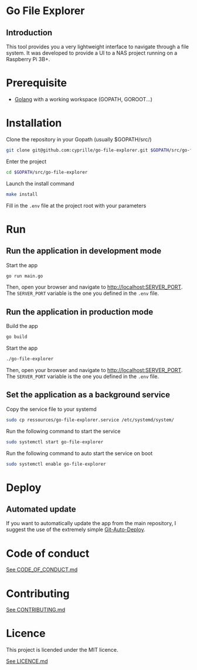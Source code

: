 # Go File Explorer

## Introduction

This tool provides you a very lightweight interface to navigate through a file system.
It was developed to provide a UI to a NAS project running on a Raspberry Pi 3B+.

# Prerequisite

- [Golang](https://golang.org/dl/) with a working workspace (GOPATH, GOROOT...)

# Installation

Clone the repository in your Gopath (usually $GOPATH/src/)
```bash
git clone git@github.com:cyprille/go-file-explorer.git $GOPATH/src/go-file-explorer
```

Enter the project
```bash
cd $GOPATH/src/go-file-explorer
```

Launch the install command
```bash
make install
```

Fill in the ``.env`` file at the project root with your parameters

# Run

## Run the application in development mode

Start the app
```bash
go run main.go
```

Then, open your browser and navigate to [http://localhost:SERVER_PORT](http://localhost:SERVER_PORT).
The ``SERVER_PORT`` variable is the one you defined in the ``.env`` file.

## Run the application in production mode

Build the app
```bash
go build
```

Start the app
```bash
./go-file-explorer
```

Then, open your browser and navigate to [http://localhost:SERVER_PORT](http://localhost:SERVER_PORT).
The ``SERVER_PORT`` variable is the one you defined in the ``.env`` file.

## Set the application as a background service

Copy the service file to your systemd
```bash
sudo cp ressources/go-file-explorer.service /etc/systemd/system/
```

Run the following command to start the service
```bash
sudo systemctl start go-file-explorer
```

Run the following command to auto start the service on boot
```bash
sudo systemctl enable go-file-explorer
```

# Deploy

## Automated update

If you want to automatically update the app from the main repository, I suggest the use of the extremely simple [Git-Auto-Deploy](https://github.com/olipo186/Git-Auto-Deploy).

# Code of conduct

[See CODE_OF_CONDUCT.md](https://github.com/cyprille/go-file-explorer/blob/master/CODE_OF_CONDUCT.md)

# Contributing

[See CONTRIBUTING.md](https://github.com/cyprille/go-file-explorer/blob/master/CONTRIBUTING.md)

# Licence

This project is licended under the MIT licence.

[See LICENCE.md](https://github.com/cyprille/go-file-explorer/blob/master/LICENSE.md)
